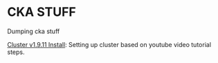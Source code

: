 # CKA STUFF

Dumping cka stuff

[Cluster v1.9.11 Install](clusters/youtube-video/README.md): Setting up cluster based on youtube video tutorial steps.

